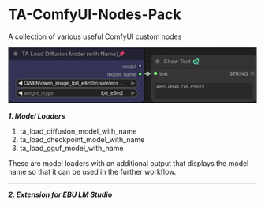 # TA-ComfyUI-Nodes-Pack  
A collection of various useful ComfyUI custom nodes  

  
![Projekt-Logo](images/TA_Load_Diffusion_Model_(with_Name).png)   
  
***1. Model Loaders***   
1. ta_load_diffusion_model_with_name  
2. ta_load_checkpoint_model_with_name 
3. ta_load_gguf_model_with_name  

These are model loaders with an additional output that displays the model name so that it can be used in the further workflow.  

___

***2. Extension for EBU LM Studio***
